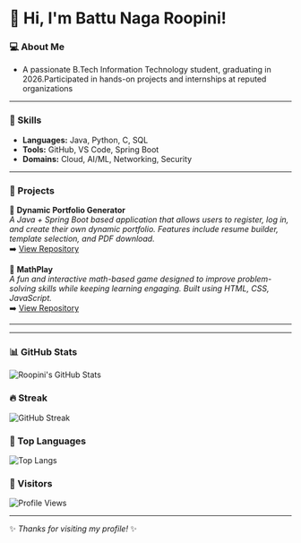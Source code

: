 # 👋 Hi, I'm Battu Naga Roopini!

### 💻 About Me
-  A passionate B.Tech Information Technology student, graduating in 2026.Participated in hands-on projects and internships at reputed organizations
---

### 🚀 Skills
- **Languages:** Java, Python, C, SQL  
- **Tools:** GitHub, VS Code, Spring Boot  
- **Domains:** Cloud, AI/ML, Networking, Security  

---

### 📂 Projects

🔹 **Dynamic Portfolio Generator**  
_A Java + Spring Boot based application that allows users to register, log in, and create their own dynamic portfolio. Features include resume builder, template selection, and PDF download._  
➡️ [View Repository](https://github.com/NAGAROOPINIBATTU/dynamic-portfolio-generator)  

🔹 **MathPlay**  
_A fun and interactive math-based game designed to improve problem-solving skills while keeping learning engaging. Built using HTML, CSS, JavaScript._  
➡️ [View Repository](https://github.com/NAGAROOPINIBATTU/mathplay)  

---

---

### 📊 GitHub Stats
![Roopini's GitHub Stats](https://github-readme-stats.vercel.app/api?username=NagaRoopini&show_icons=true&theme=radical)

### 🔥 Streak
![GitHub Streak](https://github-readme-streak-stats.herokuapp.com/?user=NagaRoopini&theme=dark)

### 🌟 Top Languages
![Top Langs](https://github-readme-stats.vercel.app/api/top-langs/?username=NagaRoopini&layout=compact&theme=tokyonight)

### 👀 Visitors
![Profile Views](https://komarev.com/ghpvc/?username=NagaRoopini&label=Profile%20Views&color=0e75b6&style=flat)

---

✨ _Thanks for visiting my profile!_ ✨
